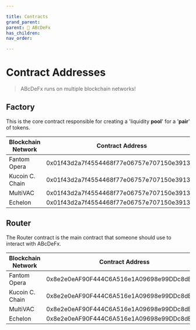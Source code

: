 ```yaml
---

title: Contracts
grand_parent:
parent: 💱 ABcDeFx
has_children:
nav_order:

---
```


# Contract Addresses
> ABcDeFx runs on multiple blockchain networks!

## Factory
This is the core contract responsible for creating a 'liquidity **pool**' for a '**pair**' of tokens.

Blockchain Network | Contract Address
------------------ | ----------------
Fantom Opera       | 0x01f43d2a7f4554468f77e06757e707150e39130c
Kucoin C. Chain    | 0x01f43d2a7f4554468f77e06757e707150e39130c
MultiVAC           | 0x01f43d2a7f4554468f77e06757e707150e39130c
Echelon            | 0x01f43d2a7f4554468f77e06757e707150e39130c

## Router
The Router contract is the main contract that someone should use to interact with ABcDeFx.

Blockchain Network | Contract Address
------------------ | ----------------
Fantom Opera       | 0x8e2e0eAF90F444C6A516e1A09698e99DDc8dE57d
Kucoin C. Chain    | 0x8e2e0eAF90F444C6A516e1A09698e99DDc8dE57d
MultiVAC           | 0x8e2e0eAF90F444C6A516e1A09698e99DDc8dE57d
Echelon            | 0x8e2e0eAF90F444C6A516e1A09698e99DDc8dE57d